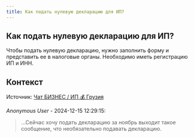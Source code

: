 ```yaml
---
title: Как подать нулевую декларацию для ИП?
---
```


## Как подать нулевую декларацию для ИП?

Чтобы подать нулевую декларацию, нужно заполнить форму и представить ее в налоговыe органы. Необходимо иметь регистрацию ИП и ИНН.

## Контекст

Источник: [Чат БИЗНЕС / ИП 💰 Грузия](https://t.me/ip_ge)

_Anonymous User_ - 2024-12-15 12:29:15:

> ...Сейчас хочу подать декларацию за ноябрь выходит такое сообщение, что необязательно подавать декларацию.
